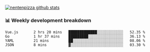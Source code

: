 [![nentenpizza github stats](https://github-readme-stats.vercel.app/api?username=nentenpizza&count_private=true)](https://github.com/anuraghazra/github-readme-stats)

### 📊 Weekly development breakdown
<!--START_SECTION:waka-->
```text
Vue.js       2 hrs 20 mins   █████████████░░░░░░░░░░░░   52.35 % 
Go           1 hr 37 mins    █████████░░░░░░░░░░░░░░░░   36.13 % 
YAML         21 mins         ██░░░░░░░░░░░░░░░░░░░░░░░   08.06 % 
JSON         8 mins          ▓░░░░░░░░░░░░░░░░░░░░░░░░   03.30 % 
```
<!--END_SECTION:waka-->

